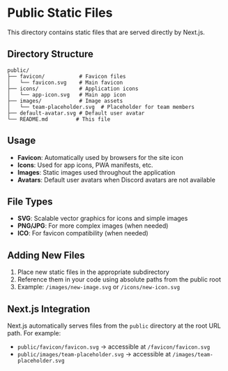 # Public Static Files

This directory contains static files that are served directly by Next.js.

## Directory Structure

```
public/
├── favicon/           # Favicon files
│   └── favicon.svg    # Main favicon
├── icons/             # Application icons
│   └── app-icon.svg   # Main app icon
├── images/            # Image assets
│   └── team-placeholder.svg  # Placeholder for team members
├── default-avatar.svg # Default user avatar
└── README.md         # This file
```

## Usage

- **Favicon**: Automatically used by browsers for the site icon
- **Icons**: Used for app icons, PWA manifests, etc.
- **Images**: Static images used throughout the application
- **Avatars**: Default user avatars when Discord avatars are not available

## File Types

- **SVG**: Scalable vector graphics for icons and simple images
- **PNG/JPG**: For more complex images (when needed)
- **ICO**: For favicon compatibility (when needed)

## Adding New Files

1. Place new static files in the appropriate subdirectory
2. Reference them in your code using absolute paths from the public root
3. Example: `/images/new-image.svg` or `/icons/new-icon.svg`

## Next.js Integration

Next.js automatically serves files from the `public` directory at the root URL path. For example:
- `public/favicon/favicon.svg` → accessible at `/favicon/favicon.svg`
- `public/images/team-placeholder.svg` → accessible at `/images/team-placeholder.svg` 